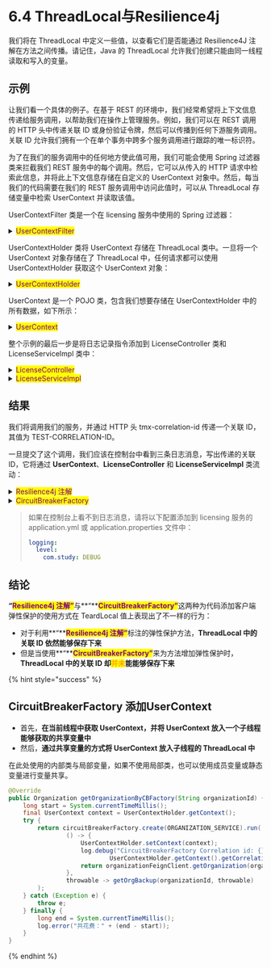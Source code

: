 # 6.4 ThreadLocal与Resilience4j

我们将在 ThreadLocal 中定义一些值，以查看它们是否能通过 Resilience4J 注解在方法之间传播。请记住，Java 的 ThreadLocal 允许我们创建只能由同一线程读取和写入的变量。

## 示例

让我们看一个具体的例子。在基于 REST 的环境中，我们经常希望将上下文信息传递给服务调用，以帮助我们在操作上管理服务。例如，我们可以在 REST 调用的 HTTP 头中传递关联 ID 或身份验证令牌，然后可以传播到任何下游服务调用。关联 ID 允许我们拥有一个在单个事务中跨多个服务调用进行跟踪的唯一标识符。

为了在我们的服务调用中的任何地方使此值可用，我们可能会使用 Spring 过滤器类来拦截我们 REST 服务中的每个调用。然后，它可以从传入的 HTTP 请求中检索此信息，并将此上下文信息存储在自定义的 UserContext 对象中。然后，每当我们的代码需要在我们的 REST 服务调用中访问此值时，可以从 ThreadLocal 存储变量中检索 UserContext 并读取该值。

UserContextFilter 类是一个在 licensing 服务中使用的 Spring 过滤器：

<details>

<summary><mark style="color:purple;">UserContextFilter</mark></summary>

```java
@Log4j2
@Component
public class UserContextFilter implements Filter {

    @Override
    public void doFilter(ServletRequest servletRequest, ServletResponse servletResponse, FilterChain filterChain)
            throws IOException, ServletException {

        HttpServletRequest httpServletRequest = (HttpServletRequest) servletRequest;


        String correlationId = httpServletRequest.getHeader(UserContext.CORRELATION_ID);
        String userId = httpServletRequest.getHeader(UserContext.USER_ID);
        String authToken = httpServletRequest.getHeader(UserContext.AUTH_TOKEN);
        String organizationId = httpServletRequest.getHeader(UserContext.ORGANIZATION_ID);
        UserContext userContext = new UserContext(correlationId, authToken, userId, organizationId);
        UserContextHolder.setContext(userContext);

        log.debug("UserContextFilter Correlation id: {}", UserContextHolder.getContext().getCorrelationId());

        filterChain.doFilter(httpServletRequest, servletResponse);
    }
}
```

</details>

UserContextHolder 类将 UserContext 存储在 ThreadLocal 类中。一旦将一个 UserContext 对象存储在了  ThreadLocal 中，任何请求都可以使用 UserContextHolder 获取这个 UserContext 对象：

<details>

<summary><mark style="color:purple;">UserContextHolder</mark> </summary>

{% code overflow="wrap" %}
```java
public class UserContextHolder {
    private static final ThreadLocal<UserContext> userContext = new ThreadLocal<UserContext>();

    public static final UserContext getContext(){
        UserContext context = userContext.get();

        if (context == null) {
            context = createEmptyContext();
            userContext.set(context);

        }
        return userContext.get();
    }

    public static final void setContext(UserContext context) {
        Assert.notNull(context, "Only non-null UserContext instances are permitted");
        userContext.set(context);
    }

    public static final UserContext createEmptyContext(){
        return new UserContext();
    }
}
```
{% endcode %}

</details>

UserContext 是一个 POJO 类，包含我们想要存储在 UserContextHolder 中的所有数据，如下所示：

<details>

<summary><mark style="color:purple;">UserContext</mark> </summary>

```java
@Getter
@Setter
@NoArgsConstructor
@AllArgsConstructor
@Component
public class UserContext {
    public static final String CORRELATION_ID = "tmx-correlation-id";
    public static final String AUTH_TOKEN = "tmx-auth-token";
    public static final String USER_ID = "tmx-user-id";
    public static final String ORGANIZATION_ID = "tmx-organization-id";

    private String correlationId = "";
    private String authToken = "";
    private String userId = "";
    private String organizationId = "";
}
```

</details>

整个示例的最后一步是将日志记录指令添加到 LicenseController 类和 LicenseServiceImpl 类中：

<details>

<summary><mark style="color:purple;">LicenseController</mark></summary>

```java
@GetMapping
public Organization getOrganization(
        @PathVariable("organizationId") String organizationId,
        String type) {
    log.debug("LicenseServiceController Correlation id: {}",
            UserContextHolder.getContext().getCorrelationId());
    if ("annotation".equals(type)) {
        return licenseService.getOrganizationByAnnotation(organizationId);
    }
    return licenseService.getOrganizationByCBFactory(organizationId);
}
```

</details>

<details>

<summary><mark style="color:purple;">LicenseServiceImpl</mark> </summary>

```java
@Override
public Organization getOrganizationByCBFactory(String organizationId) {

    long start = System.currentTimeMillis();
    try {
        return circuitBreakerFactory.create(ORGANIZATION_SERVICE).run(
                () -> {
                    log.debug("CircuitBreakerFactory Correlation id: {}",
                            UserContextHolder.getContext().getCorrelationId());
                    return organizationFeignClient.getOrganization(organizationId);
                },
                throwable -> getOrgBackup(organizationId, throwable)
        );
    } catch (Exception e) {
        throw e;
    } finally {
        long end = System.currentTimeMillis();
        log.error("共花费：" + (end - start));
    }
}

@Override
@RateLimiter(name = "licenseService", fallbackMethod = "getOrgBackup")
@Retry(name = "retryLicenseService", fallbackMethod = "getOrgBackup")
@Bulkhead(name = ORGANIZATION_SERVICE, fallbackMethod = "getOrgBackup")
@CircuitBreaker(name = ORGANIZATION_SERVICE, fallbackMethod = "getOrgBackup")
public Organization getOrganizationByAnnotation(String organizationId) {
    log.debug("Annotation Correlation id: {}",
            UserContextHolder.getContext().getCorrelationId());
    return organizationFeignClient.getOrganization(organizationId);
}
```

</details>

## 结果

我们将调用我们的服务，并通过 HTTP 头 tmx-correlation-id 传递一个关联 ID，其值为 TEST-CORRELATION-ID。

一旦提交了这个调用，我们应该在控制台中看到三条日志消息，写出传递的关联 ID，它将通过 **UserContext**、**LicenseController** 和 **LicenseServiceImpl** 类流动：

<details>

<summary><mark style="color:purple;">Resilience4j 注解</mark></summary>

```properties
UserContextFilter Correlation id: TEST-CORRELATION-ID
LicenseServiceController Correlation id: TEST-CORRELATION-ID
Annotation Correlation id: TEST-CORRELATION-ID
```

</details>

<details>

<summary><mark style="color:purple;">CircuitBreakerFactory</mark></summary>

```properties
UserContextFilter Correlation id: TEST-CORRELATION-ID
LicenseServiceController Correlation id: TEST-CORRELATION-ID
CircuitBreakerFactory Correlation id: 
```

</details>

> 如果在控制台上看不到日志消息，请将以下配置添加到 licensing 服务的 application.yml 或 application.properties 文件中：
>
> ```yaml
> logging:
>   level:
>     com.study: DEBUG
> ```

## 结论

**“**<mark style="color:purple;">**Resilience4j 注解”**</mark>与**“**<mark style="color:purple;">**CircuitBreakerFactory”**</mark>这两种为代码添加客户端弹性保护的使用方式在 TeardLocal 值上表现出了不一样的行为：

* 对于利用**“**<mark style="color:purple;">**Resilience4j 注解”**</mark>标注的弹性保护方法，**ThreadLocal 中的关联 ID 依然能够保存下来**
* 但是当使用**“**<mark style="color:purple;">**CircuitBreakerFactory”**</mark>来为方法增加弹性保护时，**ThreadLocal 中的关联 ID 却**<mark style="color:orange;">**并未**</mark>**能能够保存下来**

{% hint style="success" %}
## CircuitBreakerFactory 添加UserContext&#x20;

* 首先，**在当前线程中获取 UserContext，并将 UserContext 放入一个子线程能够获取的共享变量中**
* 然后，**通过共享变量的方式将 UserContext 放入子线程的 ThreadLocal 中**

在此处使用的内部类与局部变量，如果不使用局部类，也可以使用成员变量或静态变量进行变量共享。

```java
@Override
public Organization getOrganizationByCBFactory(String organizationId) {
    long start = System.currentTimeMillis();
    final UserContext context = UserContextHolder.getContext();
    try {
        return circuitBreakerFactory.create(ORGANIZATION_SERVICE).run(
                () -> {
                    UserContextHolder.setContext(context);
                    log.debug("CircuitBreakerFactory Correlation id: {}",
                            UserContextHolder.getContext().getCorrelationId());
                    return organizationFeignClient.getOrganization(organizationId);
                },
                throwable -> getOrgBackup(organizationId, throwable)
        );
    } catch (Exception e) {
        throw e;
    } finally {
        long end = System.currentTimeMillis();
        log.error("共花费：" + (end - start));
    }
}
```
{% endhint %}
